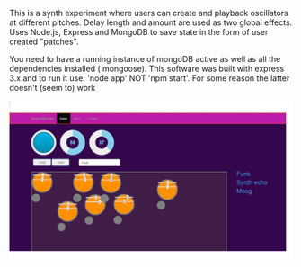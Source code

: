 

This is a synth experiment where users can create and playback oscillators at different pitches. Delay length and amount are used as two global effects.
Uses Node.js, Express and MongoDB to save state in the form of user created "patches".

You need to have a running instance of mongoDB active as well as all the dependencies installed ( mongoose).  This software was built with express 3.x and to run it use:   'node app'    NOT 'npm start'. For some reason the latter doesn't (seem to) work


![Alt text](https://raw.githubusercontent.com/wktdev/nodesynthpad/master/public/images/img.PNG)
